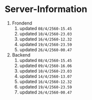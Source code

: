 # Server-Information

1. Frondend
    1. updated `08/4/2560-15.45`
    2. updated `10/4/2560-23.03`
    3. updated `16/4/2560-12.32`
    4. updated `19/4/2560-23.59`
    5. updated `26/4/2560-00.47`
2. Backend
    1. updated `08/4/2560-15.45`
    2. updated `09/4/2560-16.06`
    3. updated `10/4/2560-23.03`
    4. updated `14/4/2560-13.07`
    5. updated `16/4/2560-12.32`
    6. updated `19/4/2560-23.59`
    7. updated `26/4/2560-00.47`

